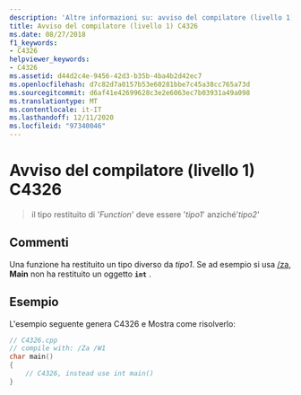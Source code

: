 ```yaml
---
description: 'Altre informazioni su: avviso del compilatore (livello 1) C4326'
title: Avviso del compilatore (livello 1) C4326
ms.date: 08/27/2018
f1_keywords:
- C4326
helpviewer_keywords:
- C4326
ms.assetid: d44d2c4e-9456-42d3-b35b-4ba4b2d42ec7
ms.openlocfilehash: d7c82d7a0157b53e60281bbe7c45a38cc765a73d
ms.sourcegitcommit: d6af41e42699628c3e2e6063ec7b03931a49a098
ms.translationtype: MT
ms.contentlocale: it-IT
ms.lasthandoff: 12/11/2020
ms.locfileid: "97340046"
---
```

# <a name="compiler-warning-level-1-c4326"></a>Avviso del compilatore (livello 1) C4326

> il tipo restituito di '*Function*' deve essere '*tipo1*' anziché'*tipo2*'

## <a name="remarks"></a>Commenti

Una funzione ha restituito un tipo diverso da *tipo1*. Se ad esempio si usa [/za](../../build/reference/za-ze-disable-language-extensions.md), **Main** non ha restituito un oggetto **`int`** .

## <a name="example"></a>Esempio

L'esempio seguente genera C4326 e Mostra come risolverlo:

```cpp
// C4326.cpp
// compile with: /Za /W1
char main()
{
    // C4326, instead use int main()
}
```
